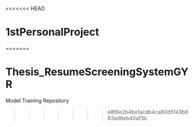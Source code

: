 <<<<<<< HEAD
# 1stPersonalProject
=======
# Thesis_ResumeScreeningSystemGYR
Model Training Repository
>>>>>>> e8f6e2b4be1acdb4ca80d5143b683ad8eb40af3b
